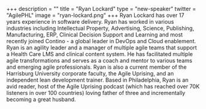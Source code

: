 +++
description = ""
title = "Ryan Lockard"
type = "new-speaker"
twitter = "AgilePHL"
image = "ryan-lockard.png"
+++
Ryan Lockard has over 17 years experience in software delivery. Ryan has worked in various industries including Intellectual Property, Advertising, Science, Publishing, Manufacturing, ERP, Clinical Decision Support and Learning and most recently joined Contino - a global leader in DevOps and Cloud enablement. Ryan is an agility leader and a manager of multiple agile teams that support a Health Care LMS and clinical content system. He has facilitated multiple agile transformations and serves as a coach and mentor to various teams and emerging agile professionals. Ryan is also a current member of the Harrisburg University corporate faculty, the Agile Uprising, and an independent lean development trainer. Based in Philadelphia, Ryan is an avid reader, host of the Agile Uprising podcast (which has reached over 70K listeners in over 100 countries) loving father of three and incrementally becoming a great husband.